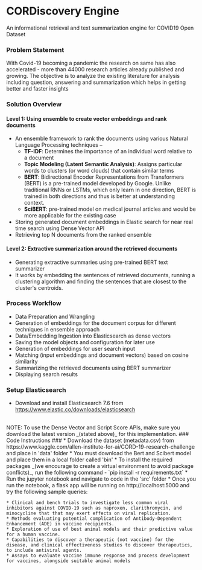 # CORDiscovery Engine
An informational retrieval and text summarization engine for COVID19 Open Dataset

### Problem Statement​ ###
With Covid-19 becoming a pandemic the research on same has also accelerated - more than 44000 research articles already published and growing. The objective is to analyze the existing literature for analysis including question, answering and summarization which helps in getting better and faster insights

### Solution Overview ###
#### Level 1: Using ensemble to create vector embeddings and rank documents
* An ensemble framework to rank the documents using various Natural Language Processing techniques – ​
    * **TF-IDF**: Determines the importance of an individual word relative to a document
    * **Topic Modeling (Latent Semantic Analysis)**: Assigns particular words to clusters (or word clouds) that contain similar terms​
    * **BERT**: Bidirectional Encoder Representations from Transformers (BERT) is a pre-trained model developed by Google. Unlike traditional RNNs or LSTMs, which only learn in one direction, BERT is trained in both directions and thus is better at understanding context. ​
    * **SciBERT**: pre-trained model on medical journal articles and would be more applicable for the existing case​
* Storing generated document embeddings in Elastic search for near real time search using Dense Vector API 
* Retrieving top N documents from the ranked ensemble

#### Level 2: Extractive summarization around the retrieved documents ####
* Generating extractive summaries using pre-trained BERT text summarizer
* It works by embedding the sentences of retrieved documents, running a clustering algorithm and finding the sentences that are closest to the cluster's centroids.

### Process Workflow ###
* Data Preparation and Wrangling
* Generation of embeddings for the document corpus for different techniques in ensemble approach
* Data/Embedding Ingestion into Elasticsearch as dense vectors
* Saving the model objects and configuration for later use
* Generation of embeddings for user search input
* Matching (input embeddings and document vectors) based on cosine similarity
* Summarizing the retrieved documents using BERT summarizer
* Displaying search results

### Setup Elasticsearch ### 
* Download and install Elasticsearch 7.6 from https://www.elastic.co/downloads/elasticsearch
<br> 
NOTE: To use the Dense Vector and Script Score APIs, make sure you download the latest version _(stated above)_ for this implementation.
### Code Instructions ###
* Download the dataset (metadata.csv) from https://www.kaggle.com/allen-institute-for-ai/CORD-19-research-challenge and place in 'data' folder
* You must download the Bert and Scibert model and place them in a local folder called 'bin'
* To install the required packages _(we encourage to create a virtual environment to avoid package conflicts)_, run the following command - 
    `pip install -r requirements.txt`
* Run the jupyter notebook and navigate to code in the 'src' folder
* Once you run the notebook, a flask app will be running on http://localhost:5000 and try the following sample queries:

    * Clinical and bench trials to investigate less common viral inhibitors against COVID-19 such as naproxen, clarithromycin, and minocycline that that may exert effects on viral replication.
    * Methods evaluating potential complication of Antibody-Dependent Enhancement (ADE) in vaccine recipients.
    * Exploration of use of best animal models and their predictive value for a human vaccine.
    * Capabilities to discover a therapeutic (not vaccine) for the disease, and clinical effectiveness studies to discover therapeutics, to include antiviral agents.
    * Assays to evaluate vaccine immune response and process development for vaccines, alongside suitable animal models
 





